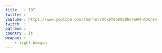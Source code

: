 ```yaml
---
title   : TBT
twitter :
youtube : https://www.youtube.com/channel/UCk6YeaD95ONQFnHM-AQKrsw
twitch  :
patreon :
country : it
weapons :
    - light-bowgun
---
```

